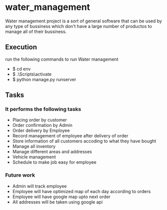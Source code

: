 # water_management
Water management project is a sort of general software that can be used by any type of bussiness which don't have a large number of productos to manage all of their bussiness.



## Execution
run the following commands to run Water management

- $ cd env
- $ .\Scripts\activate
- $ python manage.py runserver


## Tasks
### It performs the following tasks

- Placing order by customer 
- Order confirmation by Admin 
- Order delivery by Employee 
- Record management of employee after delivery of order 
- Store information of all customers accoding to what they have bought 
- Manage all inventory 
- Manage different areas and addresses 
- Vehicle management 
- Schedule to make job easy for employee 


### Future work

- Admin will track employee 
- Employee will have optimized map of each day according to orders 
- Employee will have google map upto next order 
- All addresses will be taken using google api 

